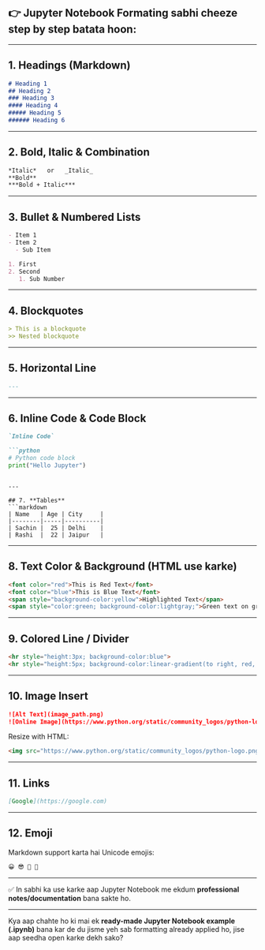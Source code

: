 
## 👉 **Jupyter Notebook Formating** sabhi cheeze step by step batata hoon:

---

## 1. **Headings** (Markdown)

```markdown
# Heading 1
## Heading 2
### Heading 3
#### Heading 4
##### Heading 5
###### Heading 6
```

---

## 2. **Bold, Italic & Combination**

```markdown
*Italic*   or   _Italic_  
**Bold**  
***Bold + Italic***  
```

---

## 3. **Bullet & Numbered Lists**

```markdown
- Item 1
- Item 2
  - Sub Item

1. First
2. Second
   1. Sub Number
```

---

## 4. **Blockquotes**

```markdown
> This is a blockquote
>> Nested blockquote
```

---

## 5. **Horizontal Line**

```markdown
---
```

---

## 6. **Inline Code & Code Block**

````markdown
`Inline Code`

```python
# Python code block
print("Hello Jupyter")
````

````

---

## 7. **Tables**
```markdown
| Name   | Age | City     |
|--------|-----|----------|
| Sachin |  25 | Delhi    |
| Rashi  |  22 | Jaipur   |
````

---

## 8. **Text Color & Background (HTML use karke)**

```html
<font color="red">This is Red Text</font>  
<font color="blue">This is Blue Text</font>  
<span style="background-color:yellow">Highlighted Text</span>  
<span style="color:green; background-color:lightgray;">Green text on gray bg</span>
```

---

## 9. **Colored Line / Divider**

```html
<hr style="height:3px; background-color:blue">
<hr style="height:5px; background-color:linear-gradient(to right, red, yellow, green)">
```

---

## 10. **Image Insert**

```markdown
![Alt Text](image_path.png)  
![Online Image](https://www.python.org/static/community_logos/python-logo.png)
```

Resize with HTML:

```html
<img src="https://www.python.org/static/community_logos/python-logo.png" width="200">
```

---

## 11. **Links**

```markdown
[Google](https://google.com)  
```

---

## 12. **Emoji**

Markdown support karta hai Unicode emojis:

```markdown
😀 😎 🎨 🐍
```

---

✅ In sabhi ka use karke aap Jupyter Notebook me ekdum **professional notes/documentation** bana sakte ho.

---

Kya aap chahte ho ki mai ek **ready-made Jupyter Notebook example (.ipynb)** bana kar de du jisme yeh sab formatting already applied ho, jise aap seedha open karke dekh sako?
